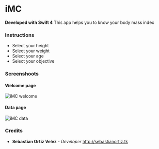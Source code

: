 # iMC 

**Developed with Swift 4**
This app helps you to know your body mass index

### Instructions
- Select your height
- Select your weight
- Select your age
- Select your objective

### Screenshoots

#### Welcome page
![iMC welcome](https://i.ibb.co/3vDjW4H/imc1.png)

#### Data page
![iMC data](https://i.ibb.co/chx6g1F/imc2.png)

### Credits

- **Sebastian Ortiz Velez** - *Developer* http://sebastianortiz.tk
